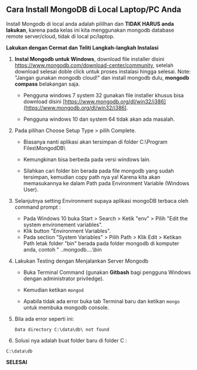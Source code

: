## Cara Install MongoDB di Local Laptop/PC Anda

Install Mongodb di local anda adalah pililhan dan **TIDAK HARUS anda lakukan**, karena pada kelas ini kita menggunakan mongodb database remote server/cloud, tidak di local pc/laptop.



**Lakukan dengan Cermat dan Teliti Langkah-langkah Instalasi**



1. **Instal Mongodb untuk Windows**, download file installer disini https://www.mongodb.com/download-center/community, setelah download selesai doble click untuk proses instalasi hingga selesai. Note: "Jangan gunakan mongodb cloud!" dan install mongodb dulu, **mongodb compass** belakangan saja.

   * Pengguna windows 7 system 32 gunakan file installer khusus bisa download disini [https://www.mongodb.org/dl/win32/i386](https://www.mongodb.org/dl/win32/i386).

   * Pengguna windows 10 dan system 64 tidak akan ada masalah. 

2. Pada pilihan Choose Setup Type > pilih Complete.

   * Biasanya nanti aplikasi akan tersimpan di folder C:\Program Files\MongodDB\

   * Kemungkinan bisa berbeda pada versi windows lain. 

   * Silahkan cari folder bin berada pada file mongodb yang sudah tersimpan, kemudian copy path nya ya! Karena kita akan memasukannya ke dalam Path pada Environment Variable (Windows User).

3. Selanjutnya setting Environment supaya aplikasi mongoDB terbaca oleh command prompt :
   * Pada Windows 10 buka Start > Search > Ketik "env" > Pilih "Edit the system environement variables".
   * Klik button "Environment Variables".
   * Pada section "System Variables" > Pilih Path > Klik Edit > Ketikan Path letak folder "bin" berada pada folder mongodb di komputer anda, contoh " ..mongodb\..\..\bin

4. Lakukan Testing dengan Menjalankan Server Mongodb

   * Buka Terminal Command (gunakan **Gitbash** bagi pengguna Windows dengan administrator priviledge).

   * Kemudian ketikan ```mongod```

   * Apabila tidak ada error buka tab Terminal baru dan ketikan ```mongo``` untuk membuka mongodb console.

5. Bila ada error seperti ini: 

	```
	Data directory C:\data\db\ not found
	```
	
6. Solusi nya adalah  buat folder baru di folder C :

  ```
C:\data\db
   ```
   
   



**SELESAI**
